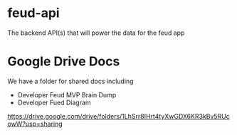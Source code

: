 # feud-api
The backend API(s) that will power the data for the feud app

# Google Drive Docs
We have a folder for shared docs including
- Developer Feud MVP Brain Dump
- Developer Fued Diagram

https://drive.google.com/drive/folders/1LhSrr8IHrt4tyXwGDX6KR3kBv5RUcowW?usp=sharing
